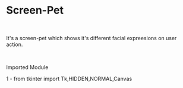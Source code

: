 # Screen-Pet
<br>
<p>It's a screen-pet which shows it's different facial expreesions on user action.</p>
<br>

Imported Module

1 - from tkinter import Tk,HIDDEN,NORMAL,Canvas
